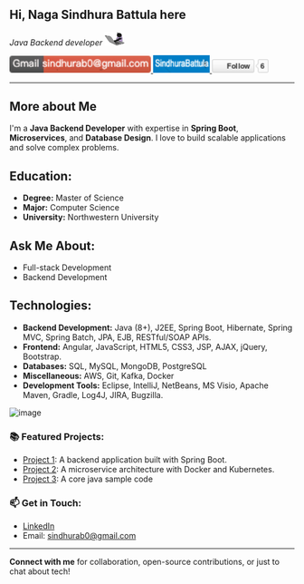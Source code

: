 ## Hi, Naga Sindhura Battula here

*Java Backend developer* <!-- Resize the image with width --><img src="https://github.com/BSindhura/BSindhura/blob/main/68747470733a2f2f6d656469612e67697068792e636f6d2f6d656469612f57556c706c634d704f43456d5447427442572f67697068792e676966.gif" width="35" height="auto"  />

<a href="mailto:sindhurab0@gmail.com">
    <img src="https://github.com/BSindhura/BSindhura/blob/main/3b078d04-8aa7-4fb4-b46b-1f25d5df47f8.png" width="250" height="auto">
</a>
<a href="https://www.linkedin.com/in/sindhura-battula-864173200/" target="_blank">
    <img src="https://github.com/BSindhura/BSindhura/blob/main/1743709660426.png" width="100" height="auto" />
</a> 
<a href="https://github.com/BSindhura" target="_blank">
        <img src="https://github.com/BSindhura/BSindhura/blob/main/68747470733a2f2f696d672e736869656c64732e696f2f6769746875622f666f6c6c6f776572732f73616976656e6b617439383f6c6162656c3d666f6c6c6f77267374796c653d736f6369616c.png" width="100" height="auto" />
    </a>
    
---
## More about Me
I'm a **Java Backend Developer** with expertise in **Spring Boot**, **Microservices**, and **Database Design**. I love to build scalable applications and solve complex problems.

## Education:
- **Degree:** Master of Science
- **Major:** Computer Science
- **University:** Northwestern University

## Ask Me About:
- Full-stack Development
- Backend Development

## Technologies:
- **Backend Development:** Java (8+), J2EE, Spring Boot, Hibernate, Spring MVC, Spring Batch, JPA, EJB, RESTful/SOAP APIs.
- **Frontend:** Angular, JavaScript, HTML5, CSS3, JSP, AJAX, jQuery, Bootstrap.
- **Databases:** SQL, MySQL, MongoDB, PostgreSQL
- **Miscellaneous:** AWS, Git, Kafka, Docker
- **Development Tools:** Eclipse, IntelliJ, NetBeans, MS Visio, Apache Maven, Gradle, Log4J, JIRA, Bugzilla.

![image](https://github.com/user-attachments/assets/3328c5bd-aff7-4777-baea-aff132ccce02)


### 📚 Featured Projects:
- [Project 1](https://github.com/BSindhura/bear_mama_admin): A backend application built with Spring Boot.
- [Project 2](https://github.com/BSindhura/bear_mama_admin): A microservice architecture with Docker and Kubernetes.
- [Project 3](https://github.com/BSindhura/practice-java-code-samples): A core java sample code

### 📫 Get in Touch:
- [LinkedIn](https://www.linkedin.com/in/sindhura-battula-864173200/)
- Email: sindhurab0@gmail.com

---

**Connect with me** for collaboration, open-source contributions, or just to chat about tech!

